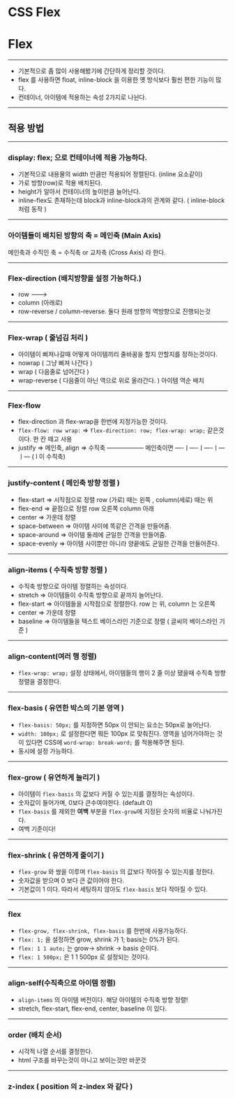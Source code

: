 # CSS Flex

# Flex

---

- 기본적으로 좀 많이 사용해봤기에 간단하게 정리할 것이다.
- flex 를 사용하면 float, inline-block 을 이용한 옛 방식보다 훨씬 편한 기능이 많다.
- 컨테이너, 아이템에 적용하는 속성 2가지로 나뉜다.

---

## 적용 방법

---

### display: flex; 으로 컨테이너에 적용 가능하다.

- 기본적으로 내용물의 width 만큼만 적용되어 정렬된다. (inline 요소같이)
- 가로 방향(row)로 적용 배치된다.
- height가 알아서 컨테이너의 높이만큼 늘어난다.
- inline-flex도 존재하는데 block과 inline-block과의 관계와 같다. ( inline-block처럼 동작 )

---

### 아이템들이 배치된 방향의 축 = 메인축 (Main Axis)

메인축과 수직인 축 = 수직축 or 교차축 (Cross Axis) 라 한다.

---

### Flex-direction (배치방향을 설정 가능하다.)

- row ———>
- column (아래로)
- row-reverse / column-reverse. 둘다 원래 방향의 역방향으로 진행되는것

---

### Flex-wrap ( 줄넘김 처리 )

- 아이템이 삐져나갈때 어떻게 아이템끼리 줄바꿈을 할지 안할지를 정하는것이다.
- nowrap ( 그냥 삐져 나간다 )
- wrap ( 다음줄로 넘어간다 )
- wrap-reverse ( 다음줄이 아닌 역으로 위로 올라간다. ) 아이템 역순 배치

---

### Flex-flow

- flex-direction 과 flex-wrap을 한번에 지정가능한 것이다.
- `flex-flow: row wrap:` ⇒ `flex-direction: row; flex-wrap: wrap;` 같은것이다. 한 칸 떼고 사용
- justify ⇒ 메인축, align ⇒ 수직축 —————— 메인축이면 —-ㅣ—-ㅣ—-ㅣ—ㅣ— ( l 이 수직축)

---

### justify-content ( 메인축 방향 정렬 )

- flex-start ⇒ 시작점으로 정렬 row (가로) 때는 왼쪽 , column(세로) 때는 위
- flex-end ⇒ 끝점으로 정렬 row 오른쪽 column 아래
- center ⇒ 가운데 정렬
- space-between ⇒ 아이템 사이에 똑같은 간격을 만들어줌.
- space-around ⇒ 아이템 둘레에 균일한 간격을 만들어줌.
- space-evenly ⇒ 아이템 사이뿐만 아니라 양끝에도 균일한 간격을 만들어준다.

---

### align-items ( 수직축 방향 정렬 )

- 수직축 방향으로 아이템 정렬하는 속성이다.
- stretch ⇒ 아이템들이 수직축 방향으로 끝까지 늘어난다.
- flex-start ⇒ 아이템들을 시작점으로 정렬한다. row 는 위, column 는 오른쪽
- center ⇒ 가운데 정렬
- baseline ⇒ 아이템들을 텍스트 베이스라인 기준으로 정렬 ( 글씨의 베이스라인 기준 )

---

### align-content(여러 행 정렬)

- `flex-wrap: wrap;` 설정 상태에서, 아이템들의 행이 2 줄 이상 됐을때 수직축 방향 정렬을 결정한다.

---

### flex-basis ( 유연한 박스의 기본 영역 )

- `flex-basis: 50px;` 를 지정하면 50px 이 안되는 요소는 50px로 늘어난다.
- `width: 100px;` 로 설정한다면 뭐든 100px 로 맞춰진다. 영역을 넘어가야하는 것이 있다면 CSS에 `word-wrap: break-word;` 를 적용해주면 된다.
- 동시에 설정 가능하다.

---

### flex-grow ( 유연하게 늘리기 )

- 아이템이 `flex-basis` 의 값보다 커질 수 있는지를 결정하는 속성이다.
- 숫자값이 들어가며, 0보다 큰수여야한다. (default 0)
- `flex-basis` 를 제외한 **여백** 부분을 `flex-grow`에 지정된 숫자의 비율로 나눠가진다.
- 여백 기준이다!

---

### flex-shrink ( 유연하게 줄이기 )

- `flex-grow` 와 쌍을 이루며 `flex-basis` 의 값보다 작아질 수 있는지를 정한다.
- 숫자값을 받으며 0 보다 큰 값이어야 한다.
- 기본값이 1 이다. 따라서 세팅하지 않아도 `flex-basis` 보다 작아질 수 있다.

---

### flex

- `flex-grow, flex-shrink, flex-basis` 를 한번에 사용가능하다.
- `flex: 1;` 을 설정하면 grow, shrink 가 1; basis는 0%가 된다.
- `flex: 1 1 auto;` 는 grow→ shrink → basis 순이다.
- `flex: 1 500px;` 은 1 1 500px 로 설정되는 것이다.

---

### align-self(수직축으로 아이템 정렬)

- `align-items` 의 아이템 버전이다. 해당 아이템의 수직축 방향 정렬!
- stretch, flex-start, flex-end, center, baseline 이 있다.

---

### order (배치 순서)

- 시각적 나열 순서를 결정한다.
- html 구조를 바꾸는것이 아니고 보이는것만 바꾼것

---

### z-index ( position 의 z-index 와 같다 )
